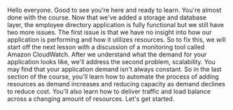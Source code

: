 Hello everyone. Good to see you're here and ready to learn. You're almost done with the course. Now that we've added a storage and database layer, the employee directory application is fully functional but we still have two more issues. The first issue is that we have no insight into how our application is performing and how it utilizes resources. So to fix this, we will start off the next lesson with a discussion of a monitoring tool called Amazon CloudWatch. After we understand what the demand for your application looks like, we'll address the second problem, scalability. You may find that your application demand isn't always constant. So in the last section of the course, you'll learn how to automate the process of adding resources as demand increases and reducing capacity as demand declines to reduce cost. You'll also learn how to deliver traffic and load balance across a changing amount of resources. Let's get started.